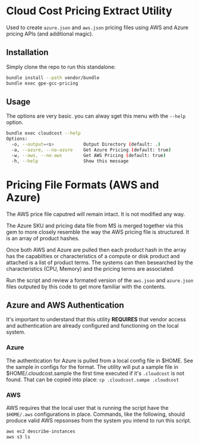 # Cloud Cost Pricing Extract Utility

Used to create `azure.json` and `aws.json` pricing files using AWS and Azure 
pricing APIs (and additional magic).

## Installation

Simply clone the repo to run this standalone:

```bash
bundle install --path vendor/bundle
bundle exec gpe-gcc-pricing 
```

## Usage

The options are very basic. you can alway sget this menu with the `--help` option.

```bash
bundle exec cloudcost --help 
Options:
  -o, --output=<s>           Output Directory (default: .)
  -a, --azure, --no-azure    Get Azure Pricing (default: true)
  -w, --aws, --no-aws        Get AWS Pricing (default: true)
  -h, --help                 Show this message
```

# Pricing File Formats (AWS and Azure)

The AWS price file caputred will remain intact.  It is not modified any way.

The Azure SKU and pricing data file from MS is merged together via this gem 
to more closely resemble the way the AWS pricing file is structured. It is an
array of product hashes. 

Once both AWS and Azure are pulled then 
each product hash in the array has the capabilties or characteristics of a compute or disk
product and attached is a list of product terms.  The systems can then besearched by the 
characteristics (CPU, Memory) and the pricing terms are associated.

Run the script and review a formated version of the `aws.json` and `azure.json` files 
outputed by this code to get more familiar with the contents.

## Azure and AWS Authentication

It's important to understand that this utility **REQUIRES** that vendor access and authentication 
are already configured and functioning on the local system.

### Azure

The authentication for Azure is pulled from a local config file in $HOME.
See the sample in configs for the format. The utility will put a sample file
in $HOME/.cloudcost.sample the first time executed if it's `.cloudcost` is not found.
That can be copied into place: `cp .cloudcost.sampe .cloudcost`

### AWS 

AWS requires that the local user that is running the script have the `$HOME/.aws` configurations
in place. Commands, like the following, should produce valid AWS repsonses from the system you intend
to run this script.

```bash
aws ec2 describe-instances
aws s3 ls
```
